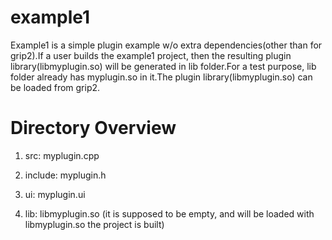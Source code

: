 example1
========

 Example1 is a simple plugin example w/o extra dependencies(other than for grip2).If a user builds the example1 project, then the resulting plugin library(libmyplugin.so) will be generated in lib folder.For a test purpose, lib folder already has myplugin.so in it.The plugin library(libmyplugin.so) can be loaded from grip2.


Directory Overview
==================

 1. src: myplugin.cpp
 
 2. include: myplugin.h
 
 3. ui: myplugin.ui
 
 4. lib: libmyplugin.so (it is supposed to be empty, and will be loaded with libmyplugin.so the project is built)


